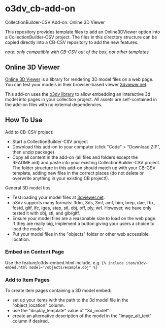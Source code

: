 # o3dv_cb-add-on

CollectionBuilder-CSV Add-on: Online 3D Viewer

This repository provides template files to add an Online3DViewer option into a CollectionBuilder-CSV project. The files in this directory structure can be copied directly into a CB-CSV repository to add the new features.

*note: only compatible with CB-CSV out of the box, not other templates*

## Online 3D Viewer

[Online 3D Viewer](https://github.com/kovacsv/Online3DViewer) is a library for rendering 3D model files on a web page.
You can test your models in their browser-based viewer [3dviewer.net](https://3dviewer.net/).

This add-on uses the [o3dv library](https://kovacsv.github.io/Online3DViewer/index.html) to allow embedding an interactive 3d model into pages in your collection project.
All assets are self-contained in the add-on files with no external dependencies.

## How To Use

Add to CB-CSV project:

- Start a CollectionBuilder-CSV project
- Download this add-on to your computer (click "Code" > "Download ZIP", then unzip package)
- Copy all content in the add-on (all files and folders except the README.md) and paste into your existing CollectionBuilder-CSV project. The folder structure in this add-on should match up with your CB-CSV template, adding new files in the correct places (do not delete or overwrite anything in your existing CB project!).

General 3D model tips:

- Test loading your model files at [3dviewer.net](https://3dviewer.net/).
- o3dv supports many formats: 3dm, 3ds, 3mf, amf, bim, brep, dae, fbx, fcstd, gltf, ifc, iges, step, stl, obj, off, ply, wrl. However, we have only tested it with obj, stl, and glb/gltf.
- Ensure your model files are a reasonable size to load on the web page. If they are really big, implement a button giving your users a choice to load the model.
- Put your model files in the "objects" folder or other web accessible location. 

### Embed on Content Page

Use the feature/o3dv-embed.html include, e.g.
`{% include item/o3dv-embed.html model="/objects/example.obj" %}`

### Add to Item Pages

To create item pages containing a 3D model embed:

- set up your items with the path to the 3d model file in the "object_location" column. 
- use the "display_template" value of "3d_model".
- create an alternative description of the model in the "image_alt_text" column if desired.
